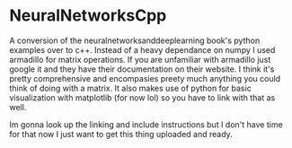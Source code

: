 # NeuralNetworksCpp
A conversion of the neuralnetworksanddeeplearning book's python examples over to c++.
Instead of a heavy dependance on numpy I used armadillo for matrix operations.
If you are unfamiliar with armadillo just google it and they have their documentation
on their website. I think it's pretty comprehensive and encompasies preety much anything
you could think of doing with a matrix. It also makes use of python for basic visualization
with matplotlib (for now lol) so you have to link with that as well.

Im gonna look up the linking and include instructions but I don't have time for that now
I just want to get this thing uploaded and ready.
